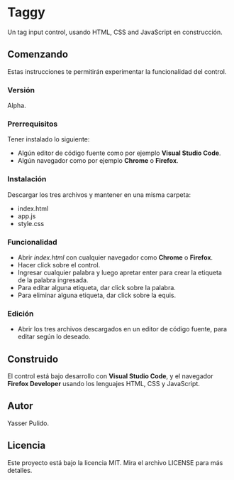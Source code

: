 # Taggy

Un tag input control, usando HTML, CSS and JavaScript en construcción.

## Comenzando

Estas instrucciones te permitirán experimentar la funcionalidad del control.

### Versión

Alpha.

### Prerrequisitos

Tener instalado lo siguiente: 

- Algún editor de código fuente como por ejemplo **Visual Studio Code**.
- Algún navegador como por ejemplo **Chrome** o **Firefox**.

### Instalación

Descargar los tres archivos y mantener en una misma carpeta:

- index.html
- app.js
- style.css

### Funcionalidad

- Abrir *index.html* con cualquier navegador como **Chrome** o **Firefox**.
- Hacer click sobre el control.
- Ingresar cualquier palabra y luego apretar enter para crear la etiqueta de la palabra ingresada.
- Para editar alguna etiqueta, dar click sobre la palabra.
- Para eliminar alguna etiqueta, dar click sobre la equis.

### Edición

- Abrir los tres archivos descargados en un editor de código fuente, para editar según lo deseado.

## Construido

El control está bajo desarrollo con **Visual Studio Code**, y el navegador **Firefox Developer** usando los lenguajes HTML, CSS y JavaScript.

## Autor

Yasser Pulido.

## Licencia 

Este proyecto está bajo la licencia MIT. Mira el archivo LICENSE para más detalles.
